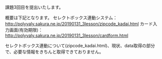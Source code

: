 課題3回目を提出いたします。

概要は下記となります。
セレクトボックス連動システム：http://polyvaly.sakura.ne.jp/20190131_3lesson/zipcode_kadai.html
カード入力画面(有効期限)：http://polyvaly.sakura.ne.jp/20190131_3lesson/cardform.html

セレクトボックス連動について(zipcode_kadai.html)、現状、data取得の部分で、必要な情報をきちんと取得できておりません。

